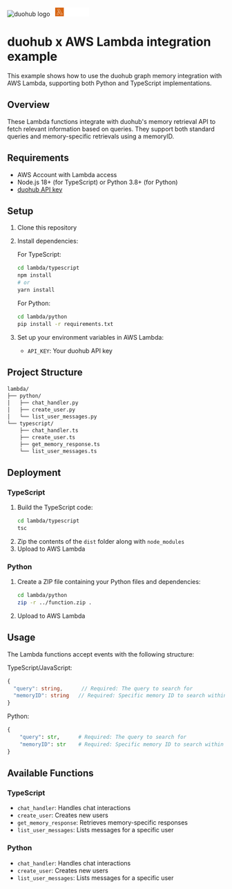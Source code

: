 <img src="https://mintlify.s3-us-west-1.amazonaws.com/duohub/logo/logo-light.svg" alt="duohub logo" height="20"> &nbsp;  <img src="../images/lambda.svg" alt="lambda logo" height="20"> 

# duohub x AWS Lambda integration example

This example shows how to use the duohub graph memory integration with AWS Lambda, supporting both Python and TypeScript implementations.

## Overview

These Lambda functions integrate with duohub's memory retrieval API to fetch relevant information based on queries. They support both standard queries and memory-specific retrievals using a memoryID.

## Requirements

- AWS Account with Lambda access
- Node.js 18+ (for TypeScript) or Python 3.8+ (for Python)
- [duohub API key](https://app.duohub.ai/account)

## Setup

1. Clone this repository
2. Install dependencies:

   For TypeScript:
   ```bash
   cd lambda/typescript
   npm install
   # or
   yarn install
   ```

   For Python:
   ```bash
   cd lambda/python
   pip install -r requirements.txt
   ```

3. Set up your environment variables in AWS Lambda:
   - `API_KEY`: Your duohub API key

## Project Structure

```
lambda/
├── python/
│   ├── chat_handler.py
│   ├── create_user.py
│   └── list_user_messages.py
└── typescript/
    ├── chat_handler.ts
    ├── create_user.ts
    ├── get_memory_response.ts
    └── list_user_messages.ts
```

## Deployment

### TypeScript
1. Build the TypeScript code:
   ```bash
   cd lambda/typescript
   tsc
   ```
2. Zip the contents of the `dist` folder along with `node_modules`
3. Upload to AWS Lambda

### Python
1. Create a ZIP file containing your Python files and dependencies:
   ```bash
   cd lambda/python
   zip -r ../function.zip .
   ```
2. Upload to AWS Lambda

## Usage

The Lambda functions accept events with the following structure:

TypeScript/JavaScript:
```typescript
{
  "query": string,      // Required: The query to search for
  "memoryID": string   // Required: Specific memory ID to search within
}
```

Python:
```python
{
    "query": str,      # Required: The query to search for
    "memoryID": str    # Required: Specific memory ID to search within
}
```

## Available Functions

### TypeScript
- `chat_handler`: Handles chat interactions
- `create_user`: Creates new users
- `get_memory_response`: Retrieves memory-specific responses
- `list_user_messages`: Lists messages for a specific user

### Python
- `chat_handler`: Handles chat interactions
- `create_user`: Creates new users
- `list_user_messages`: Lists messages for a specific user
